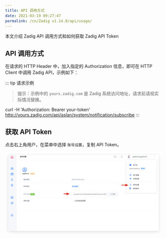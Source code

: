 ```yaml
---
title: API 调用方式
date: 2021-03-19 09:27:47
permalink: /cn/Zadig v1.14.0/api/usage/
---
```


本文介绍 Zadig API 调用方式和如何获取 Zadig API Token

## API 调用方式

在请求的 HTTP Header 中，加入指定的 Authorization 信息，即可在 HTTP Client 中调用 Zadig API，示例如下：

::: tip 请求示例
> 提示：示例中的 `yours.zadig.com` 是 Zadig 系统访问地址，请求前请视实际情况替换。

curl -H 'Authorization: Bearer your-token' http://yours.zadig.com/api/aslan/system/notification/subscribe
:::


## 获取 API Token

点击右上角用户，在菜单中选择 `账号设置`，复制 API Token。

![API Token](./_images/api_token.png "API Token")
